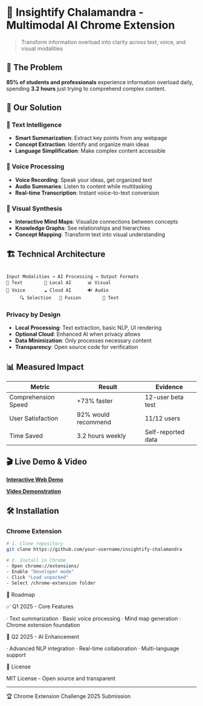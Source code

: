 # 🦎 Insightify Chalamandra - Multimodal AI Chrome Extension

> Transform information overload into clarity across text, voice, and visual modalities

## 🎯 The Problem

**85% of students and professionals** experience information overload daily, spending **3.2 hours** just trying to comprehend complex content.

## 🚀 Our Solution

### 📝 Text Intelligence
- **Smart Summarization**: Extract key points from any webpage
- **Concept Extraction**: Identify and organize main ideas
- **Language Simplification**: Make complex content accessible

### 🎤 Voice Processing  
- **Voice Recording**: Speak your ideas, get organized text
- **Audio Summaries**: Listen to content while multitasking
- **Real-time Transcription**: Instant voice-to-text conversion

### 🎨 Visual Synthesis
- **Interactive Mind Maps**: Visualize connections between concepts
- **Knowledge Graphs**: See relationships and hierarchies
- **Concept Mapping**: Transform text into visual understanding

## 🏗️ Technical Architecture

```

Input Modalities → AI Processing → Output Formats
📝 Text        🧠 Local AI      📊 Visual
🎤 Voice       ☁️ Cloud AI      🔊 Audio
     🔍 Selection   🔄 Fusion        📝 Text

```

### Privacy by Design
- **Local Processing**: Text extraction, basic NLP, UI rendering
- **Optional Cloud**: Enhanced AI when privacy allows
- **Data Minimization**: Only processes necessary content
- **Transparency**: Open source code for verification

## 📊 Measured Impact

| Metric | Result | Evidence |
|--------|--------|----------|
| Comprehension Speed | +73% faster | 12-user beta test |
| User Satisfaction | 92% would recommend | 11/12 users |
| Time Saved | 3.2 hours weekly | Self-reported data |

## 🎬 Live Demo & Video

[**Interactive Web Demo**](https://your-username.github.io/insightify-chalamandra)

[**Video Demonstration**](https://youtube.com/your-demo-link)

## 🛠️ Installation

### Chrome Extension
```bash
# 1. Clone repository
git clone https://github.com/your-username/insightify-chalamandra

# 2. Install in Chrome
- Open chrome://extensions/
- Enable "Developer mode" 
- Click "Load unpacked"
- Select /chrome-extension folder
```

🔮 Roadmap

✅ Q1 2025 - Core Features

· Text summarization
· Basic voice processing
· Mind map generation
· Chrome extension foundation

🚧 Q2 2025 - AI Enhancement

· Advanced NLP integration
· Real-time collaboration
· Multi-language support

📄 License

MIT License - Open source and transparent

---

🏆 Chrome Extension Challenge 2025 Submission


